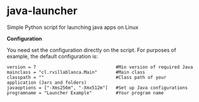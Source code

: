 # java-launcher
Simple Python script for launching java apps on Linux

**Configuration**

You need set the configuration directly on the script. For purposes of example, the default configuration is:

```
version = 7                              #Min version of required Java
mainclass = "cl.rvillablanca.Main"       #Main class
classpath = ""                           #Class path of your application (Jars and folders)
javaoptions = ["-Xms256m", "-Xmx512m"]   #Set up Java configurations
programname = "Launcher Example"         #Your program name
```

